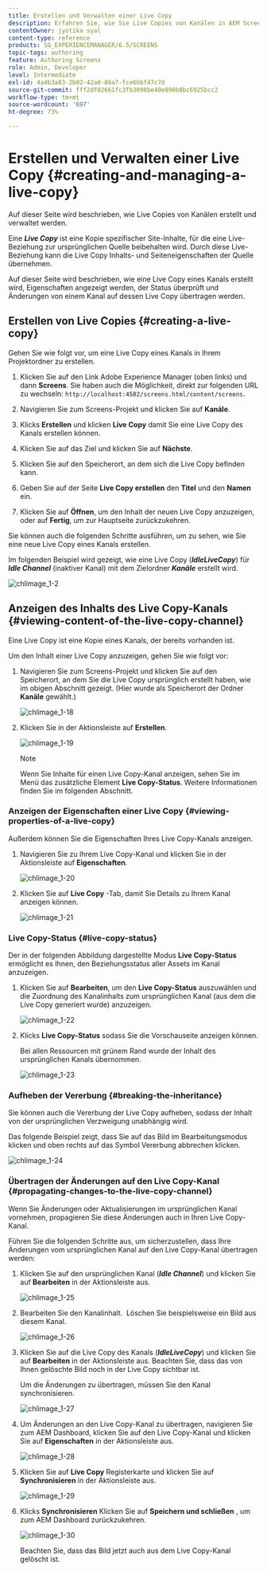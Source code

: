 ```yaml
---
title: Erstellen und Verwalten einer Live Copy
description: Erfahren Sie, wie Sie Live Copies von Kanälen in AEM Screens erstellen und verwalten.
contentOwner: jyotika syal
content-type: reference
products: SG_EXPERIENCEMANAGER/6.5/SCREENS
topic-tags: authoring
feature: Authoring Screens
role: Admin, Developer
level: Intermediate
exl-id: 4a4b3a83-2b02-42a0-86a7-fce6bbf47c7d
source-git-commit: fff2df02661fc3fb3098be40e090b8bc6925bcc2
workflow-type: tm+mt
source-wordcount: '697'
ht-degree: 73%

---
```


# Erstellen und Verwalten einer Live Copy {#creating-and-managing-a-live-copy}

Auf dieser Seite wird beschrieben, wie Live Copies von Kanälen erstellt und verwaltet werden.

Eine ***Live Copy*** ist eine Kopie spezifischer Site-Inhalte, für die eine Live-Beziehung zur ursprünglichen Quelle beibehalten wird. Durch diese Live-Beziehung kann die Live Copy Inhalts- und Seiteneigenschaften der Quelle übernehmen.

Auf dieser Seite wird beschrieben, wie eine Live Copy eines Kanals erstellt wird, Eigenschaften angezeigt werden, der Status überprüft und Änderungen von einem Kanal auf dessen Live Copy übertragen werden.


## Erstellen von Live Copies {#creating-a-live-copy}

Gehen Sie wie folgt vor, um eine Live Copy eines Kanals in Ihrem Projektordner zu erstellen.

1. Klicken Sie auf den Link Adobe Experience Manager (oben links) und dann **Screens**. Sie haben auch die Möglichkeit, direkt zur folgenden URL zu wechseln: `http://localhost:4502/screens.html/content/screens`.

1. Navigieren Sie zum Screens-Projekt und klicken Sie auf **Kanäle**.
1. Klicks **Erstellen** und klicken **Live Copy** damit Sie eine Live Copy des Kanals erstellen können.
1. Klicken Sie auf das Ziel und klicken Sie auf **Nächste**.
1. Klicken Sie auf den Speicherort, an dem sich die Live Copy befinden kann.
1. Geben Sie auf der Seite **Live Copy erstellen** den **Titel** und den **Namen** ein.

1. Klicken Sie auf **Öffnen**, um den Inhalt der neuen Live Copy anzuzeigen, oder auf **Fertig**, um zur Hauptseite zurückzukehren.

Sie können auch die folgenden Schritte ausführen, um zu sehen, wie Sie eine neue Live Copy eines Kanals erstellen.

Im folgenden Beispiel wird gezeigt, wie eine Live Copy (***IdleLiveCopy***) für ***Idle Channel*** (inaktiver Kanal) mit dem Zielordner ***Kanäle*** erstellt wird.

![chlimage_1-2](assets/chlimage_1-2.gif)

## Anzeigen des Inhalts des Live Copy-Kanals {#viewing-content-of-the-live-copy-channel}

Eine Live Copy ist eine Kopie eines Kanals, der bereits vorhanden ist.

Um den Inhalt einer Live Copy anzuzeigen, gehen Sie wie folgt vor:

1. Navigieren Sie zum Screens-Projekt und klicken Sie auf den Speicherort, an dem Sie die Live Copy ursprünglich erstellt haben, wie im obigen Abschnitt gezeigt. (Hier wurde als Speicherort der Ordner **Kanäle** gewählt.)

   ![chlimage_1-18](assets/chlimage_1-18.png)

1. Klicken Sie in der Aktionsleiste auf **Erstellen**. 

   ![chlimage_1-19](assets/chlimage_1-19.png)

   >[!NOTE]
   >
   >Wenn Sie Inhalte für einen Live Copy-Kanal anzeigen, sehen Sie im Menü das zusätzliche Element **Live Copy-Status**. Weitere Informationen finden Sie im folgenden Abschnitt.

### Anzeigen der Eigenschaften einer Live Copy {#viewing-properties-of-a-live-copy}

Außerdem können Sie die Eigenschaften Ihres Live Copy-Kanals anzeigen.

1. Navigieren Sie zu Ihrem Live Copy-Kanal und klicken Sie in der Aktionsleiste auf **Eigenschaften**.

   ![chlimage_1-20](assets/chlimage_1-20.png)

1. Klicken Sie auf **Live Copy** -Tab, damit Sie Details zu Ihrem Kanal anzeigen können.

   ![chlimage_1-21](assets/chlimage_1-21.png)

### Live Copy-Status {#live-copy-status}

Der in der folgenden Abbildung dargestellte Modus **Live Copy-Status** ermöglicht es Ihnen, den Beziehungsstatus aller Assets im Kanal anzuzeigen.

1. Klicken Sie auf **Bearbeiten**, um den **Live Copy-Status** auszuwählen und die Zuordnung des Kanalinhalts zum ursprünglichen Kanal (aus dem die Live Copy generiert wurde) anzuzeigen.

   ![chlimage_1-22](assets/chlimage_1-22.png)

1. Klicks **Live Copy-Status** sodass Sie die Vorschauseite anzeigen können.

   Bei allen Ressourcen mit grünem Rand wurde der Inhalt des ursprünglichen Kanals übernommen.

   ![chlimage_1-23](assets/chlimage_1-23.png)

### Aufheben der Vererbung {#breaking-the-inheritance}

Sie können auch die Vererbung der Live Copy aufheben, sodass der Inhalt von der ursprünglichen Verzweigung unabhängig wird.

Das folgende Beispiel zeigt, dass Sie auf das Bild im Bearbeitungsmodus klicken und oben rechts auf das Symbol Vererbung abbrechen klicken.

![chlimage_1-24](assets/chlimage_1-24.png)

### Übertragen der Änderungen auf den Live Copy-Kanal {#propagating-changes-to-the-live-copy-channel}

Wenn Sie Änderungen oder Aktualisierungen im ursprünglichen Kanal vornehmen, propagieren Sie diese Änderungen auch in Ihren Live Copy-Kanal.

Führen Sie die folgenden Schritte aus, um sicherzustellen, dass Ihre Änderungen vom ursprünglichen Kanal auf den Live Copy-Kanal übertragen werden:

1. Klicken Sie auf den ursprünglichen Kanal (***Idle Channel***) und klicken Sie auf **Bearbeiten** in der Aktionsleiste aus.

   ![chlimage_1-25](assets/chlimage_1-25.png)

1. Bearbeiten Sie den Kanalinhalt.  Löschen Sie beispielsweise ein Bild aus diesem Kanal.

   ![chlimage_1-26](assets/chlimage_1-26.png)

1. Klicken Sie auf die Live Copy des Kanals (***IdleLiveCopy***) und klicken Sie auf **Bearbeiten** in der Aktionsleiste aus. Beachten Sie, dass das von Ihnen gelöschte Bild noch in der Live Copy sichtbar ist.

   Um die Änderungen zu übertragen, müssen Sie den Kanal synchronisieren.

   ![chlimage_1-27](assets/chlimage_1-27.png)

1. Um Änderungen an den Live Copy-Kanal zu übertragen, navigieren Sie zum AEM Dashboard, klicken Sie auf den Live Copy-Kanal und klicken Sie auf **Eigenschaften** in der Aktionsleiste aus.

   ![chlimage_1-28](assets/chlimage_1-28.png)

1. Klicken Sie auf **Live Copy** Registerkarte und klicken Sie auf **Synchronisieren** in der Aktionsleiste aus.

   ![chlimage_1-29](assets/chlimage_1-29.png)

1. Klicks **Synchronisieren** Klicken Sie auf **Speichern und schließen** , um zum AEM Dashboard zurückzukehren.

   ![chlimage_1-30](assets/chlimage_1-30.png)

   Beachten Sie, dass das Bild jetzt auch aus dem Live Copy-Kanal gelöscht ist.
